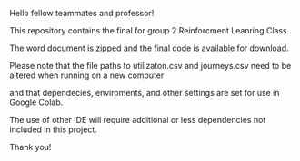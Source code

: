 Hello fellow teammates and professor!

This repository contains the final for group 2 Reinforcment Leanring Class.

The word document is zipped and the final code is available for download.

Please note that the file paths to utilizaton.csv and journeys.csv need to be altered when running on a new computer

and that dependecies, enviroments, and other settings are set for use in Google Colab. 

The use of other IDE will require additional or less dependencies not included in this project.

Thank you!
